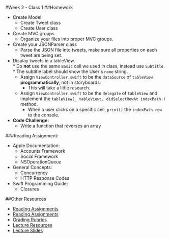 #Week 2 - Class 1
##Homework
* Create Model  
	* Create Tweet class  
	* Create User class  
* Create MVC groups  
	* Organize your files into proper MVC groups.  
* Create your JSONParser class  
	* Parse the JSON file into tweets, make sure all properties on each tweet are being set.  
* Display tweets in a tableView.  
		* Do **not** use the same `Basic` cell we used in class, instead use `Subtitle`.  
			* The subtitle label should show the User's `name` string.  
	* Assign `ViewController.swift` to be the `dataSource` of `tableView` **programmatically**, not in storyboards.  
		* This will take a little research.  
	* Assign `ViewController.swift` to be the `delegate` of `tableView` and implement the `tableView(_ tableView:, didSelectRowAt indexPath:)` method.
		* When a user clicks on a specific cell, `print()` the `indexPath.row` to the console.
* **Code Challenge:**  
	* Write a function that reverses an array  

###Reading Assignment:
* Apple Documentation:
	* Accounts Framework
	* Social Framework
	* NSOperationQueue
* General Concepts:
	* Concurrency
	* HTTP Response Codes
* Swift Programming Guide:
	* Closures

##Other Resources
* [Reading Assignments](../../Resources/ra-grading-standard/)
* [Reading Assignments](../../Resources/ra-grading-standard/)
* [Grading Rubrics](../../Resources/)
* [Lecture Resources](lecture/)
* [Lecture Slides](https://www.icloud.com/keynote/000JOeuDHWuUbUJrSdhFhQJcg#Week2_Day1)
